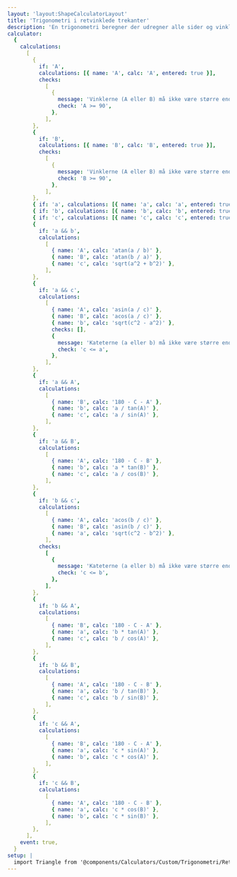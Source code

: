 ```yaml
---
layout: 'layout:ShapeCalculatorLayout'
title: 'Trigonometri i retvinklede trekanter'
description: 'En trigonometri beregner der udregner alle sider og vinkler i en retvinklet trekant ved hjælp af trigonometri og pythagoras'
calculator:
  {
    calculations:
      [
        {
          if: 'A',
          calculations: [{ name: 'A', calc: 'A', entered: true }],
          checks:
            [
              {
                message: 'Vinklerne (A eller B) må ikke være større end eller lig med 90°',
                check: 'A >= 90',
              },
            ],
        },
        {
          if: 'B',
          calculations: [{ name: 'B', calc: 'B', entered: true }],
          checks:
            [
              {
                message: 'Vinklerne (A eller B) må ikke være større end eller lig med 90°',
                check: 'B >= 90',
              },
            ],
        },
        { if: 'a', calculations: [{ name: 'a', calc: 'a', entered: true }] },
        { if: 'b', calculations: [{ name: 'b', calc: 'b', entered: true }] },
        { if: 'c', calculations: [{ name: 'c', calc: 'c', entered: true }] },
        {
          if: 'a && b',
          calculations:
            [
              { name: 'A', calc: 'atan(a / b)' },
              { name: 'B', calc: 'atan(b / a)' },
              { name: 'c', calc: 'sqrt(a^2 + b^2)' },
            ],
        },
        {
          if: 'a && c',
          calculations:
            [
              { name: 'A', calc: 'asin(a / c)' },
              { name: 'B', calc: 'acos(a / c)' },
              { name: 'b', calc: 'sqrt(c^2 - a^2)' },
              checks: [],
              {
                message: 'Kateterne (a eller b) må ikke være større end eller lig med hypotenusen (c)',
                check: 'c <= a',
              },
            ],
        },
        {
          if: 'a && A',
          calculations:
            [
              { name: 'B', calc: '180 - C - A' },
              { name: 'b', calc: 'a / tan(A)' },
              { name: 'c', calc: 'a / sin(A)' },
            ],
        },
        {
          if: 'a && B',
          calculations:
            [
              { name: 'A', calc: '180 - C - B' },
              { name: 'b', calc: 'a * tan(B)' },
              { name: 'c', calc: 'a / cos(B)' },
            ],
        },
        {
          if: 'b && c',
          calculations:
            [
              { name: 'A', calc: 'acos(b / c)' },
              { name: 'B', calc: 'asin(b / c)' },
              { name: 'a', calc: 'sqrt(c^2 - b^2)' },
            ],
          checks:
            [
              {
                message: 'Kateterne (a eller b) må ikke være større end eller lig med hypotenusen (c)',
                check: 'c <= b',
              },
            ],
        },
        {
          if: 'b && A',
          calculations:
            [
              { name: 'B', calc: '180 - C - A' },
              { name: 'a', calc: 'b * tan(A)' },
              { name: 'c', calc: 'b / cos(A)' },
            ],
        },
        {
          if: 'b && B',
          calculations:
            [
              { name: 'A', calc: '180 - C - B' },
              { name: 'a', calc: 'b / tan(B)' },
              { name: 'c', calc: 'b / sin(B)' },
            ],
        },
        {
          if: 'c && A',
          calculations:
            [
              { name: 'B', calc: '180 - C - A' },
              { name: 'a', calc: 'c * sin(A)' },
              { name: 'b', calc: 'c * cos(A)' },
            ],
        },
        {
          if: 'c && B',
          calculations:
            [
              { name: 'A', calc: '180 - C - B' },
              { name: 'a', calc: 'c * cos(B)' },
              { name: 'b', calc: 'c * sin(B)' },
            ],
        },
      ],
    event: true,
  }
setup: |
  import Triangle from '@components/Calculators/Custom/Trigonometri/Retvinklet.svelte'
---
```


<Triangle client:load />
